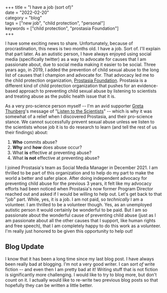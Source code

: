 +++
title = "I have a job (sort of)"  
date = "2022-02-20"  
category = "blog"  
tags = ["new job", "child protection", "personal"]   
keywords = ["child protection", "prostasia Foundation"]  
+++

I have some exciting news to share. Unfortunately, because of procrastination, this news is two months old. I have a job. Sort of. I'll explain that part later. As an autistic person, I have always enjoyed using social media (specifically twitter) as a way to advocate for causes that I am passionate about, due to social media making it easier to be social. Three years ago, in 2019, I added the prevention of child sexual abuse to the long list of causes that I champion and advocate for. That advocacy led me to the child protection organization, [Prostasia Foundation](https://prostasia.org/about/). Prostasia is a different kind of child protection organization that pushes for an evidence-based approach to preventing child sexual abuse by listening to scientists and treating abuse as the public health issue that it is.  

As a very pro-science person myself -- I'm an avid supporter [Greta Thunberg](https://twitter.com/GretaThunberg)'s message of "[Listen to the Scientists](https://www.youtube.com/watch?v=9h0tB0RrqQA)" -- which is why it was somewhat of a relief when I discovered Prostasia, and their pro-science stance. We cannot successfully prevent sexual abuse unless we listen to the scientists whose job it is to do research to learn (and tell the rest of us their findings) about:  

1. **Who** commits abuse?  
2. **Why** and **how** does abuse occur?  
3. What **is** effective at preventing abuse?  
4. What **is not** effective at preventing abuse?  

I joined Prostasia's team as Social Media Manager in December 2021. I am thrilled to be part of this organization and to help do my part to make the world a better and safer place. After doing independent advocacy for preventing child abuse for the previous 3 years, it felt like my advocacy efforts had been noticed when Prostasia's now former Program Director reached out and asked if I would be willing to help out. Let's get back to that "job" part. While, yes, it is a job. I am not paid, so *technically* I am a volunteer. I am thrilled to be a volunteer though. Yes, as an unemployed autistic person it would certainly be wonderful to be paid. But I am so passionate about the wonderful cause of preventing child abuse (just as I am passionate about all the other causes that I support, like human rights and free speech), that I am completely happy to do this work as a volunteer. I'm really just honored to be given this opportunity to help out!  

## Blog Update  

I know that it has been a long time since my last blog post. I have always been really bad at blogging. I'm not a very good writer. I can *sort of* write fiction -- and even then I am pretty bad at it! Writing stuff that is not fiction is significantly more challenging. I would like to try to blog more, but don't count on it. I actually would like to re-write two previous blog posts so that hopefully they can be written a little better.  